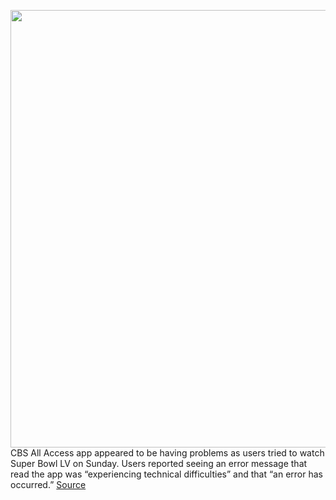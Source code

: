 <img src='https://cdn.vox-cdn.com/thumbor/TspSagShl_t5wEPn7D94HNlKcuA=/0x0:1020x676/1200x800/filters:focal(429x257:591x419)/cdn.vox-cdn.com/uploads/chorus_image/image/68784703/cbs-logo-stock_1020.0.jpg' width='700px' /><br/>
CBS All Access app appeared to be having problems as users tried to watch Super Bowl LV on Sunday. Users reported seeing an error message that read the app was “experiencing technical difficulties” and that “an error has occurred.”
<a href='https://www.theverge.com/2021/2/7/22271648/cbs-all-access-app-problems-super-bowl'> Source <a/>